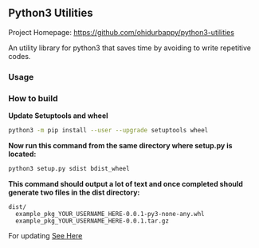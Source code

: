 ## Python3 Utilities

Project Homepage: https://github.com/ohidurbappy/python3-utilities

An utility library for python3 that saves time by avoiding to write repetitive codes.

### Usage







### How to build


**Update Setuptools and wheel**
```bash
python3 -m pip install --user --upgrade setuptools wheel
```

**Now run this command from the same directory where setup.py is located:**
```bash
python3 setup.py sdist bdist_wheel
```

**This command should output a lot of text and once completed should generate two files in the dist directory:**

```
dist/
  example_pkg_YOUR_USERNAME_HERE-0.0.1-py3-none-any.whl
  example_pkg_YOUR_USERNAME_HERE-0.0.1.tar.gz

```

For updating [See Here](https://packaging.python.org/tutorials/packaging-projects/#uploading-the-distribution-archives)
